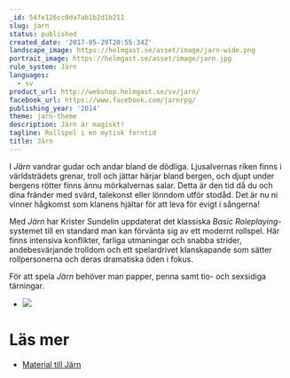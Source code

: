 ```yaml
---
_id: 54fe126cc0da7ab1b2d1b211
slug: jarn
status: published
created_date: '2017-05-29T20:55:34Z'
landscape_image: https://helmgast.se/asset/image/jarn-wide.png
portrait_image: https://helmgast.se/asset/image/jarn.jpg
rule_system: Järn
languages:
  - sv
product_url: http://webshop.helmgast.se/sv/jarn/
facebook_url: https://www.facebook.com/jarnrpg/
publishing_year: '2014'
theme: jarn-theme
description: Järn är magiskt!
tagline: Rollspel i en mytisk forntid
title: Järn
---
```

I *Järn* vandrar gudar och andar bland de dödliga. Ljusalvernas riken finns i världsträdets grenar, troll och jättar härjar bland bergen, och djupt under bergens rötter finns ännu mörkalvernas salar. Detta är den tid då du och dina fränder med svärd, talekonst eller lönndom utför stodåd. Det är nu ni vinner hågkomst som klanens hjältar för att leva för evigt i sångerna!

Med *Järn* har Krister Sundelin uppdaterat det klassiska *Basic Roleplaying*-systemet till en standard man kan förvänta sig av ett modernt rollspel. Här finns intensiva konflikter, farliga utmaningar och snabba strider, andebesvärjande trolldom och ett spelardrivet klanskapande som sätter rollpersonerna och deras dramatiska öden i fokus.

För att spela *Järn* behöver man papper, penna samt tio- och sexsidiga tärningar.

* ![](https://helmgast.se/asset/image/jarn.jpg#thumb)

# Läs mer
* [Material till Järn](https://helmgast.se/jarn/material-till-jarn)
